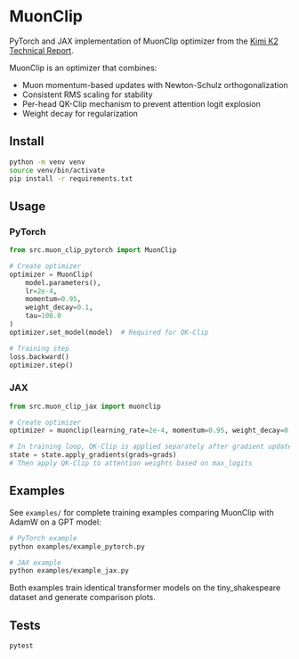 # MuonClip

PyTorch and JAX implementation of MuonClip optimizer from the [Kimi K2 Technical Report](https://github.com/MoonshotAI/Kimi-K2/blob/main/tech_report.pdf).

MuonClip is an optimizer that combines:
- Muon momentum-based updates with Newton-Schulz orthogonalization
- Consistent RMS scaling for stability
- Per-head QK-Clip mechanism to prevent attention logit explosion
- Weight decay for regularization

## Install

```bash
python -m venv venv
source venv/bin/activate
pip install -r requirements.txt
```

## Usage

### PyTorch
```python
from src.muon_clip_pytorch import MuonClip

# Create optimizer
optimizer = MuonClip(
    model.parameters(), 
    lr=2e-4, 
    momentum=0.95, 
    weight_decay=0.1, 
    tau=100.0
)
optimizer.set_model(model)  # Required for QK-Clip

# Training step
loss.backward()
optimizer.step()
```

### JAX
```python
from src.muon_clip_jax import muonclip

# Create optimizer
optimizer = muonclip(learning_rate=2e-4, momentum=0.95, weight_decay=0.1)

# In training loop, QK-Clip is applied separately after gradient update
state = state.apply_gradients(grads=grads)
# Then apply QK-Clip to attention weights based on max_logits
```

## Examples

See `examples/` for complete training examples comparing MuonClip with AdamW on a GPT model:

```bash
# PyTorch example
python examples/example_pytorch.py

# JAX example  
python examples/example_jax.py
```

Both examples train identical transformer models on the tiny_shakespeare dataset and generate comparison plots.

## Tests

```bash
pytest
```
